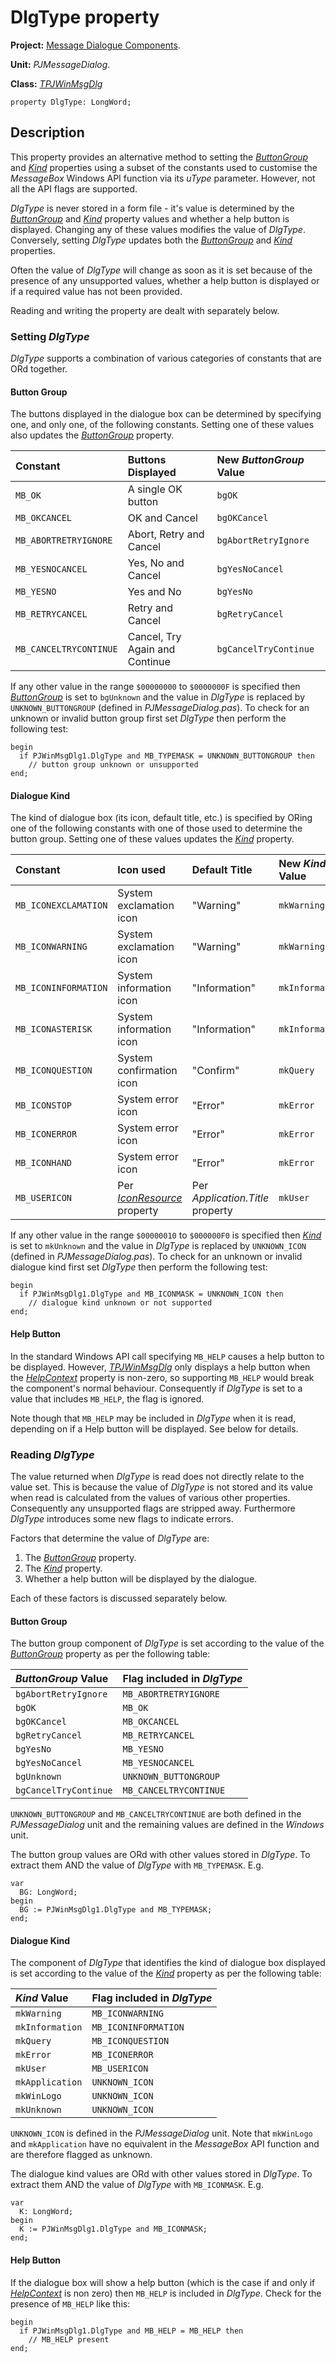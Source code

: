 # DlgType property #

**Project:** [Message Dialogue Components](MessageDialogComponents.md).

**Unit:** _PJMessageDialog_.

**Class:** _[TPJWinMsgDlg](TPJWinMsgDlg.md)_

```
property DlgType: LongWord;
```

## Description ##

This property provides an alternative method to setting the _[ButtonGroup](TPJWinMsgDlgButtonGroup.md)_ and _[Kind](TPJWinMsgDlgKind.md)_ properties using a subset of the constants used to customise the _MessageBox_ Windows API function via its _uType_ parameter. However, not all the API flags are supported.

_DlgType_ is never stored in a form file - it's value is determined by the _[ButtonGroup](TPJWinMsgDlgButtonGroup.md)_ and _[Kind](TPJWinMsgDlgKind.md)_ property values and whether a help button is displayed. Changing any of these values modifies the value of _DlgType_. Conversely, setting _DlgType_ updates both the _[ButtonGroup](TPJWinMsgDlgButtonGroup.md)_ and _[Kind](TPJWinMsgDlgKind.md)_ properties.

Often the value of _DlgType_ will change as soon as it is set because of the presence of any unsupported values, whether a help button is displayed or if a required value has not been provided.

Reading and writing the property are dealt with separately below.

### Setting _DlgType_ ###

_DlgType_ supports a combination of various categories of constants that are ORd together.

#### Button Group ####

The buttons displayed in the dialogue box can be determined by specifying one, and only one, of the following constants. Setting one of these values also updates the _[ButtonGroup](TPJWinMsgDlgButtonGroup.md)_ property.

| **Constant** | **Buttons Displayed** | **New _ButtonGroup_ Value** |
|:-------------|:----------------------|:----------------------------|
| `MB_OK` | A single OK button | `bgOK` |
| `MB_OKCANCEL` | OK and Cancel | `bgOKCancel` |
| `MB_ABORTRETRYIGNORE` | Abort, Retry and Cancel | `bgAbortRetryIgnore` |
| `MB_YESNOCANCEL` | Yes, No and Cancel | `bgYesNoCancel` |
| `MB_YESNO` | Yes and No | `bgYesNo` |
| `MB_RETRYCANCEL` | Retry and Cancel | `bgRetryCancel` |
| `MB_CANCELTRYCONTINUE` | Cancel, Try Again and Continue | `bgCancelTryContinue` |

If any other value in the range `$00000000` to `$0000000F` is specified then _[ButtonGroup](TPJWinMsgDlgButtonGroup.md)_ is set to `bgUnknown` and the value in _DlgType_ is replaced by `UNKNOWN_BUTTONGROUP` (defined in _PJMessageDialog.pas_). To check for an unknown or invalid button group first set _DlgType_ then perform the following test:

```
begin
  if PJWinMsgDlg1.DlgType and MB_TYPEMASK = UNKNOWN_BUTTONGROUP then
    // button group unknown or unsupported
end;
```

#### Dialogue Kind ####

The kind of dialogue box (its icon, default title, etc.) is specified by ORing one of the following constants with one of those used to determine the button group. Setting one of these values updates the _[Kind](TPJWinMsgDlgKind.md)_ property.

| **Constant** | **Icon used** | **Default Title** | **New _Kind_ Value** |
|:-------------|:--------------|:------------------|:---------------------|
| `MB_ICONEXCLAMATION` | System exclamation icon | "Warning" | `mkWarning` |
| `MB_ICONWARNING` | System exclamation icon | "Warning" | `mkWarning` |
| `MB_ICONINFORMATION` | System information icon | "Information" | `mkInformation` |
| `MB_ICONASTERISK` | System information icon | "Information" | `mkInformation` |
| `MB_ICONQUESTION` | System confirmation icon | "Confirm" | `mkQuery` |
| `MB_ICONSTOP` | System error icon | "Error" | `mkError` |
| `MB_ICONERROR` | System error icon | "Error" | `mkError` |
| `MB_ICONHAND` | System error icon | "Error" | `mkError` |
| `MB_USERICON` | Per _[IconResource](TPJWinMsgDlgIconResource.md)_ property | Per _Application.Title_ property | `mkUser` |

If any other value in the range `$00000010` to `$000000F0` is specified then _[Kind](TPJWinMsgDlgKind.md)_ is set to `mkUnknown` and the value in _DlgType_ is replaced by `UNKNOWN_ICON` (defined in _PJMessageDialog.pas_). To check for an unknown or invalid dialogue kind first set _DlgType_ then perform the following test:

```
begin
  if PJWinMsgDlg1.DlgType and MB_ICONMASK = UNKNOWN_ICON then
    // dialogue kind unknown or not supported
end;
```

#### Help Button ####

In the standard Windows API call specifying `MB_HELP` causes a help button to be displayed. However, _[TPJWinMsgDlg](TPJWinMsgDlg.md)_ only displays a help button when the _[HelpContext](TPJWinMsgDlgHelpContext.md)_ property is non-zero, so supporting `MB_HELP` would break the component's normal behaviour. Consequently if _DlgType_ is set to a value that includes `MB_HELP`, the flag is ignored.

Note though that `MB_HELP` may be included in _DlgType_ when it is read, depending on if a Help button will be displayed. See below for details.

### Reading _DlgType_ ###

The value returned when _DlgType_ is read does not directly relate to the value set. This is because the value of _DlgType_ is not stored and its value when read is calculated from the values of various other properties. Consequently any unsupported flags are stripped away. Furthermore _DlgType_ introduces some new flags to indicate errors.

Factors that determine the value of _DlgType_ are:

  1. The _[ButtonGroup](TPJWinMsgDlgButtonGroup.md)_ property.
  1. The _[Kind](TPJWinMsgDlgKind.md)_ property.
  1. Whether a help button will be displayed by the dialogue.

Each of these factors is discussed separately below.

#### Button Group ####

The button group component of _DlgType_ is set according to the value of the _[ButtonGroup](TPJWinMsgDlgButtonGroup.md)_ property as per the following table:

| **_ButtonGroup_ Value** | **Flag included in _DlgType_** |
|:------------------------|:-------------------------------|
| `bgAbortRetryIgnore` | `MB_ABORTRETRYIGNORE` |
| `bgOK` | `MB_OK` |
| `bgOKCancel` | `MB_OKCANCEL` |
| `bgRetryCancel` | `MB_RETRYCANCEL` |
| `bgYesNo` | `MB_YESNO` |
| `bgYesNoCancel` | `MB_YESNOCANCEL` |
| `bgUnknown` | `UNKNOWN_BUTTONGROUP` |
| `bgCancelTryContinue` | `MB_CANCELTRYCONTINUE` |

`UNKNOWN_BUTTONGROUP` and `MB_CANCELTRYCONTINUE` are both defined in the _PJMessageDialog_ unit and the remaining values are defined in the _Windows_ unit.

The button group values are ORd with other values stored in _DlgType_. To extract them AND the value of _DlgType_ with `MB_TYPEMASK`. E.g.

```
var
  BG: LongWord;
begin
  BG := PJWinMsgDlg1.DlgType and MB_TYPEMASK;
end;
```

#### Dialogue Kind ####

The component of _DlgType_ that identifies the kind of dialogue box displayed is set according to the value of the _[Kind](TPJWinMsgDlgKind.md)_ property as per the following table:

| **_Kind_ Value** | **Flag included in _DlgType_** |
|:-----------------|:-------------------------------|
| `mkWarning` | `MB_ICONWARNING` |
| `mkInformation` | `MB_ICONINFORMATION` |
| `mkQuery` | `MB_ICONQUESTION` |
| `mkError` | `MB_ICONERROR` |
| `mkUser` | `MB_USERICON` |
| `mkApplication` | `UNKNOWN_ICON` |
| `mkWinLogo` | `UNKNOWN_ICON` |
| `mkUnknown` | `UNKNOWN_ICON` |

`UNKNOWN_ICON` is defined in the _PJMessageDialog_ unit. Note that `mkWinLogo` and `mkApplication` have no equivalent in the _MessageBox_ API function and are therefore flagged as unknown.

The dialogue kind values are ORd with other values stored in _DlgType_. To extract them AND the value of _DlgType_ with `MB_ICONMASK`. E.g.

```
var
  K: LongWord;
begin
  K := PJWinMsgDlg1.DlgType and MB_ICONMASK;
end;
```

#### Help Button ####

If the dialogue box will show a help button (which is the case if and only if _[HelpContext](TPJWinMsgDlgHelpContext.md)_ is non zero) then `MB_HELP` is included in _DlgType_. Check for the presence of `MB_HELP` like this:

```
begin
  if PJWinMsgDlg1.DlgType and MB_HELP = MB_HELP then
    // MB_HELP present
end;
```
